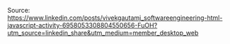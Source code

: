 Source: https://www.linkedin.com/posts/vivekgautamj_softwareengineering-html-javascript-activity-6958053308804550656-FuOH?utm_source=linkedin_share&utm_medium=member_desktop_web